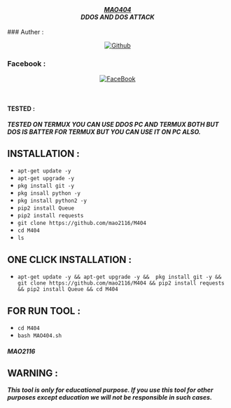 <div align ="center"> 
<i><b> <a href="https://www.facebook.com/mAoVirUs2116/">
MAO404 </a><br>
DDOS AND DOS ATTACK </b></i>

</div>
<br>
### Auther :
<p align="center">
<a href="https://github.com/mao2116"><img title="Github" src="https://img.shields.io/badge/mao2116-grey?style=for-the-badge&logo=github"></a> </p>

### Facebook :
<p align="center"> 
<a href="https://www.facebook.com/mAoVirUs2116/"><img title="FaceBook" src="https://img.shields.io/badge/FB-MAO VIRUS-lightgrey?style=for-the-badge&logo=facebook"></a>
</p>

<br>

#### TESTED :

***TESTED ON TERMUX YOU CAN USE DDOS PC AND TERMUX BOTH BUT DOS IS BATTER FOR TERMUX BUT YOU CAN USE IT ON PC ALSO.***

## INSTALLATION  :

* `apt-get update -y`
* `apt-get upgrade -y`
* `pkg install git -y`
* `pkg insall python -y`
* `pkg install python2 -y`
* `pip2 install Queue`
* `pip2 install requests`
* `git clone https://github.com/mao2116/M404`
* `cd M404`
* `ls`

## ONE CLICK INSTALLATION :
* `apt-get update -y && apt-get upgrade -y &&  pkg install git -y && git clone https://github.com/mao2116/M404 && pip2 install requests && pip2 install Queue && cd M404 `


## FOR RUN TOOL :
* `cd M404`
* `bash MAO404.sh`



##### MAO2116

## WARNING : 
***This tool is only for educational purpose. If you use this tool for other purposes except education we will not be responsible in such cases.***
